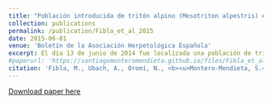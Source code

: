 ```yaml
---
title: "Población introducida de tritón alpino (Mesotriton alpestris) en el Prepirineo catalán"
collection: publications
permalink: /publication/Fibla_et_al_2015
date: 2015-06-01
venue: 'Boletín de la Asociación Herpetológica Española'
excerpt: El día 13 de junio de 2014 fue localizada una población de tritón alpino (Mesotriton alpestris) en la Bassa de la Processó (Santa Maria de Besora, Barcelona), en las cercanías del espacio natural del Parc del Castell de Montesquiu, fuera de su rango de distribución natural (Figura 1). Una vez informadas las administraciones correspondientes (Servei de Parcs de la Diputació de Barcelona y Servei de Fauna de la Generalitat ...
#paperurl: 'https://santiagomonteromendieta.github.io/files/Fibla_et_al_2015.pdf'
citation: 'Fibla, M., Ubach, A., Oromí, N., <b><u>Montero-Mendieta, S.</u></b>, Camarasa, S., Pascual-Pons, M., Martínez-Silvestre, A., Montori, A. (2015). Población introducida de tritón alpino (Mesotriton alpestris) en el Prepirineo catalán. <i>Boletín de la Asociación Herpetológica Española</i>. 26(1)'
---
```


[Download paper here](https://santiagomonteromendieta.github.io/files/Fibla_et_al_2015.pdf)
